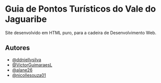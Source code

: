 # Guia de Pontos Turísticos do Vale do Jaguaribe

Site desenvolvido em HTML puro, para a cadeira de Desenvolvimento Web.

## Autores

- [@ddniellysilva](https://www.github.com/ddniellysilva)
- [@VictorGuimaraesL](https://github.com/VictorGuimaraesL)
- [@alane26](https://github.com/alane26)
- [@nicollesouza01](https://github.com/nicollesouza01)
